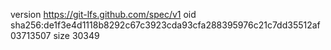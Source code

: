 version https://git-lfs.github.com/spec/v1
oid sha256:de1f3e4d1118b8292c67c3923cda93cfa288395976c21c7dd35512af03713507
size 30349
